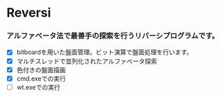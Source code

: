# Reversi  
### アルファベータ法で最善手の探索を行うリバーシプログラムです。
- [x] bitboardを用いた盤面管理。ビット演算で盤面処理を行います。
- [x] マルチスレッドで並列化されたアルファベータ探索
- [x] 色付きの盤面描画
- [x] cmd.exeでの実行
- [ ] wt.exeでの実行
